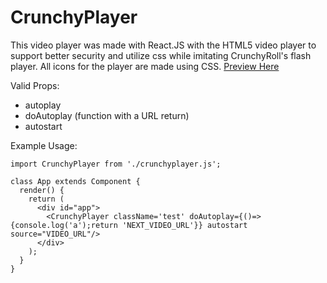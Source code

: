 # CrunchyPlayer
This video player was made with React.JS with the HTML5 video player to support better security and utilize css while imitating CrunchyRoll's flash player. All icons for the player are made using CSS.
[Preview Here](https://calebblack.github.io/CrunchyPlayer/index.html)


Valid Props:
- autoplay
- doAutoplay (function with a URL return)
- autostart

Example Usage:
```
import CrunchyPlayer from './crunchyplayer.js';

class App extends Component {
  render() {
    return (
      <div id="app">
        <CrunchyPlayer className='test' doAutoplay={()=>{console.log('a');return 'NEXT_VIDEO_URL'}} autostart source="VIDEO_URL"/>
      </div>
    );
  }
}
```
